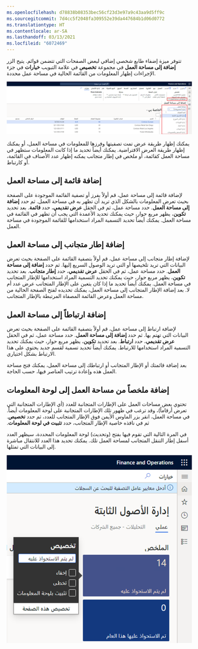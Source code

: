 ```yaml
---
ms.openlocfilehash: d78838b08353bec56cf23d3e97a9c43aa9d5ff9c
ms.sourcegitcommit: 7d4cc5f2048fa309552e39da447684b1d06d0772
ms.translationtype: HT
ms.contentlocale: ar-SA
ms.lasthandoff: 03/13/2021
ms.locfileid: "6072469"
---
```

تتوفر ميزة إضفاء طابع شخصي إضافي لبعض الصفحات التي تتضمن قوائم. يتيح الزر **إضافة إلى مساحة العمل** في مجموعة **تخصيص** في علامة التبويب **خيارات** في جزء الإجراءات إظهار المعلومات من القائمة الحالية في مساحة عمل محددة. 
 
![لقطه شاشه للزر إضافة إلى مساحة العمل والقائمة المنسدلة لمساحة العمل.](../media/add-2-ws.png)

يمكنك إظهار طريقة عرض تمت تصفيتها وفرزها للمعلومات في مساحة العمل، أو يمكنك إظهار طريقة العرض الافتراضية. يمكنك أيضاً تحديد ما إذا كانت المعلومات ستظهر في مساحة العمل كقائمة، أو ملخص في إطار متجانب يمكنه إظهار عدد الأصناف في القائمة، أو كارتباط.

## <a name="add-a-list-to-a-workspace"></a>إضافة قائمة إلى مساحة العمل 

لإضافة قائمة إلى مساحة عمل، قم أولاً بفرز أو تصفية القائمة الموجودة على الصفحة بحيث تعرض المعلومات بالشكل الذي تريد أن تظهر به في مساحة العمل. ثم حدد **إضافة إلى مساحة العمل**. حدد مساحة عمل، ثم في الحقل **عرض تقديمي**، حدد **قائمة**. بعد تحديد **تكوين**، يظهر مربع حوار، حيث يمكنك تحديد الأعمدة التي يجب أن تظهر في القائمة في مساحة العمل. يمكنك أيضاً تحديد التسمية المراد استخدامها للقائمة الموجودة في مساحة العمل.

## <a name="add-a-tile-to-a-workspace"></a>إضافة إطار متجانب إلى مساحة العمل 

لإضافة إطار متجانب إلى مساحة عمل، قم أولاً بتصفية القائمة على الصفحة بحيث تعرض البيانات التي تريد تلخيصها أو التي تريد الوصول السريع إليها. ثم حدد **إضافة إلى مساحة العمل**. حدد مساحة عمل، ثم في الحقل **عرض تقديمي**، حدد **إطار متجانب**. بعد تحديد **تكوين**، يظهر مربع حوار، حيث يمكنك تحديد التسمية المراد استخدامها للإطار المتجانب في مساحة العمل. يمكنك أيضاً تحديد ما إذا كان يتعين على الإطار المتجانب عرض عدد أم لا. بعد إضافة الإطار المتجانب إلى مساحة العمل، يمكنك تحديده لفتح الصفحة الحالية من مساحة العمل وعرض القائمة المصفاة المرتبطة بالإطار المتجانب.

## <a name="add-a-link-to-a-workspace"></a>إضافة ارتباطاً إلى مساحة العمل ##

لإضافة ارتباط إلى مساحة عمل، قم أولاً بتصفية القائمة على الصفحة بحيث تعرض البيانات التي تهتم بها. ثم حدد **إضافة إلى مساحة العمل**. حدد مساحة عمل، ثم في الحقل **عرض تقديمي**، حدد **ارتباط**. بعد تحديد **تكوين**، يظهر مربع حوار، حيث يمكنك تحديد التسمية المراد استخدامها للارتباط. يمكنك أيضاً تحديد تسمية لقسم جديد يحتوي على هذا الارتباط بشكل اختياري.

بعد إضافة قائمتك أو الإطار المتجانب أو ارتباطك إلى مساحة العمل، يمكنك فتح مساحة العمل هذه وإعادة ترتيب العناصر فيها، حسب الحاجة.

## <a name="add-a-summary-from-a-workspace-to-a-dashboard"></a>إضافة ملخصاً من مساحة العمل إلى لوحة المعلومات 

تحتوي بعض مساحات العمل على الإطارات المتجانبة للعدد (أي الإطارات المتجانبة التي تعرض أرقاماً)، وقد ترغب في ظهور تلك الإطارات المتجانبة على لوحة المعلومات أيضاً. في مساحة العمل، انقر بزر الماوس الأيمن فوق الإطار المتجانب للعدد، ثم حدد **‏‫تخصيص**. ثم في نافذه خاصية الإطار المتجانب، حدد **تثبيت في لوحة المعلومات**. 

في المرة التالية التي تقوم فيها بفتح (وتحديث) لوحة المعلومات المحددة، سيظهر العدد أسفل إطار التنقل المتجانب لمساحة العمل تلك. يمكنك تحديد هذا العدد للانتقال مباشرة إلى البيانات التي تمثلها.

![لقطة شاشة للعدد الموجود أسفل إطار التنقل المتجانب مع ميزة التخصيص.](../media/tile-1.png)
